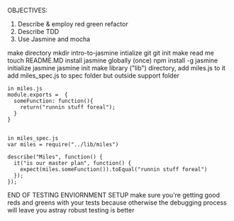 OBJECTIVES:
1. Describe & employ red green refactor
2. Describe TDD
3. Use Jasmine and mocha


make directory mkdir
  intro-to-jasmine
intialize git
  git init
make read me
  touch README.MD
install jasmine globally (once)
  npm install -g jasmine
initialize jasmine
  jasmine init
make library ("lib") directory, add miles.js to it
add miles_spec.js to spec folder but outside support folder



    in miles.js
    module.exports =  {
      someFunction: function(){
        return("runnin stuff foreal");
      }
    }   


    in miles_spec.js
    var miles = require("../lib/miles")

    describe("Miles", function() {
      it("is our master plan", function() {
        expect(miles.someFunction()).toEqual("runnin stuff foreal")
      });
    });

END OF TESTING ENVIORNMENT SETUP
make sure you're getting good reds and greens with your tests because
otherwise the debugging process will leave you astray
robust testing is better

